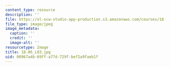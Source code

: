 ```yaml
---
content_type: resource
description: ''
file: https://ol-ocw-studio-app-production.s3.amazonaws.com/courses/18-06-linear-algebra-spring-2010/00967a4b69ffa77d729fbef2a9faeb1f_18.06_L03.jpg
file_type: image/jpeg
image_metadata:
  caption: ''
  credit: ''
  image-alt: ''
resourcetype: Image
title: 18.06_L03.jpg
uid: 00967a4b-69ff-a77d-729f-bef2a9faeb1f
---
```

